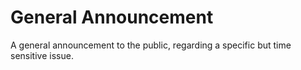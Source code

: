 # General Announcement
A general announcement to the public, regarding a specific but time sensitive
issue.
